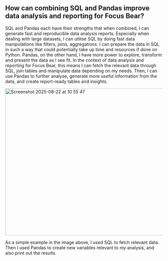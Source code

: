 ## How can combining SQL and Pandas improve data analysis and reporting for Focus Bear?

SQL and Pandas each have their strengths that when combined, I can generate fast and reproducible data analysis reports. Especially when dealing with large datasets, I can utilise SQL by doing fast data manipulations like filters, joins, aggregations. I can prepare the data in SQL in such a way that could potentially take up time and resources if done on Python. Pandas, on the other hand, I have more power to explore, transform and present the data as I see fit. In the context of data analysis and reporting for Focus Bear, this means I can fetch the relevant data through SQL, join tables and manipulate data depending on my needs. Then, I can use Pandas to further analyse, generate more useful information from the data, and create report-ready tables and insights. 

<img width="706" height="469" alt="Screenshot 2025-08-22 at 10 55 47" src="https://github.com/user-attachments/assets/f27878d5-78c5-4cbe-a4e9-403ab0b7d027" />

As a simple example in the image above, I used SQL to fetch relevant data. Then I used Pandas to create new variables relevant to my analysis, and also print out the results. 
